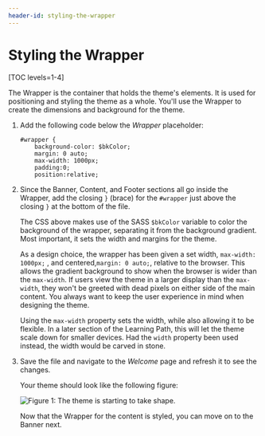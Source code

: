```yaml
---
header-id: styling-the-wrapper
---
```


# Styling the Wrapper

[TOC levels=1-4]

The Wrapper is the container that holds the theme's elements. It is used for
positioning and styling the theme as a whole. You'll use the Wrapper to create
the dimensions and background for the theme.
 
1.  Add the following code below the *Wrapper* placeholder:

        #wrapper {
            background-color: $bkColor;
            margin: 0 auto;
            max-width: 1000px;
            padding:0;
            position:relative;
 
2.  Since the Banner, Content, and Footer sections all go inside the Wrapper,
    add the closing `}` (brace) for the `#wrapper` just above the closing `}` at the
    bottom of the file. 
   
    The CSS above makes use of the SASS `$bkColor` variable to color the
    background of the wrapper, separating it from the background gradient. Most 
    important, it sets the width and margins for the theme.     
    
    As a design choice, the wrapper has been given a set width, `max-width:
    1000px;` , and centered,`margin: 0 auto;`, relative to the browser. This
    allows the gradient background to show when the browser is wider than the
    `max-width`. If users view the theme in a larger display than the
    `max-width`, they won't be greeted with dead pixels on either side of the
    main content. You always want to keep the user experience in mind when
    designing the theme.
    
    Using the `max-width` property sets the width, while also allowing it to be 
    flexible. In a later section of the Learning Path, this will let the theme 
    scale down for smaller devices. Had the `width` property been used instead,
    the width would be carved in stone.
 
3.  Save the file and navigate to the *Welcome* page and refresh it to see the 
    changes.
    
    Your theme should look like the following figure:
    
    ![Figure 1: The theme is starting to take shape.](../../../images/css-wrapper.png)
    
    Now that the Wrapper for the content is styled, you can move on to the
    Banner next.
